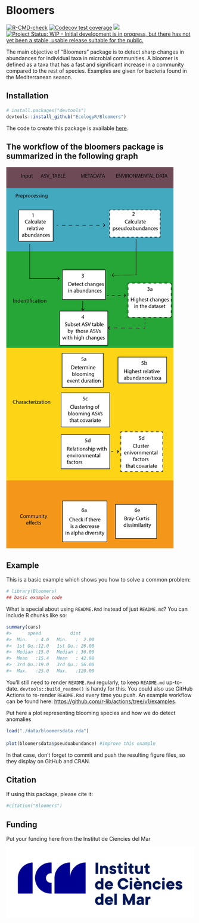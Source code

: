 
<!-- README.md is generated from README.Rmd. Please edit that file -->

# Bloomers

<!-- badges: start -->

[![R-CMD-check](https://github.com/EcologyR/templateRpackage/actions/workflows/R-CMD-check.yaml/badge.svg)](https://github.com/EcologyR/templateRpackage/actions/workflows/R-CMD-check.yaml)
[![Codecov test
coverage](https://codecov.io/gh/EcologyR/templateRpackage/branch/master/graph/badge.svg)](https://app.codecov.io/gh/EcologyR/templateRpackage?branch=master)
[![](https://img.shields.io/badge/lifecycle-experimental-orange.svg)](https://lifecycle.r-lib.org/articles/stages.html#experimental)
[![Project Status: WIP - Initial development is in progress, but there
has not yet been a stable, usable release suitable for the
public.](https://www.repostatus.org/badges/latest/wip.svg)](https://www.repostatus.org/#wip)
<!-- [![CodeFactor](https://www.codefactor.io/repository/github/ecologyr/templaterpackage/badge)](https://www.codefactor.io/repository/github/ecologyr/templaterpackage) -->
<!-- badges: end -->

The main objective of “Bloomers” package is to detect sharp changes in
abundances for individual taxa in microbial communities. A bloomer is
defined as a taxa that has a fast and significant increase in a
community compared to the rest of species. Examples are given for
bacteria found in the Mediterranean season.

## Installation

``` r
# install.packages("devtools")
devtools::install_github("EcologyR/Bloomers")
```

The code to create this package is available
[here](https://github.com/EcologyR/Bloomers).

## The workflow of the bloomers package is summarized in the following graph

![](logos/scheme/shceme_bloomers_pk.png)

## Example

This is a basic example which shows you how to solve a common problem:

``` r
# library(Bloomers)
## basic example code
```

What is special about using `README.Rmd` instead of just `README.md`?
You can include R chunks like so:

``` r
summary(cars)
#>      speed           dist       
#>  Min.   : 4.0   Min.   :  2.00  
#>  1st Qu.:12.0   1st Qu.: 26.00  
#>  Median :15.0   Median : 36.00  
#>  Mean   :15.4   Mean   : 42.98  
#>  3rd Qu.:19.0   3rd Qu.: 56.00  
#>  Max.   :25.0   Max.   :120.00
```

You’ll still need to render `README.Rmd` regularly, to keep `README.md`
up-to-date. `devtools::build_readme()` is handy for this. You could also
use GitHub Actions to re-render `README.Rmd` every time you push. An
example workflow can be found here:
<https://github.com/r-lib/actions/tree/v1/examples>.

Put here a plot representing blooming species and how we do detect
anomalies

``` r
load("./data/bloomersdata.rda")

plot(bloomersdata$pseudoabundance) #improve this example 
```

In that case, don’t forget to commit and push the resulting figure
files, so they display on GitHub and CRAN.

## Citation

If using this package, please cite it:

``` r
#citation("Bloomers")
```

## Funding

Put your funding here from the Institut de Ciencies del Mar

![](https://github.com/EcologyR/Bloomers/blob/master/inst/ICM-logotip.jpg)
